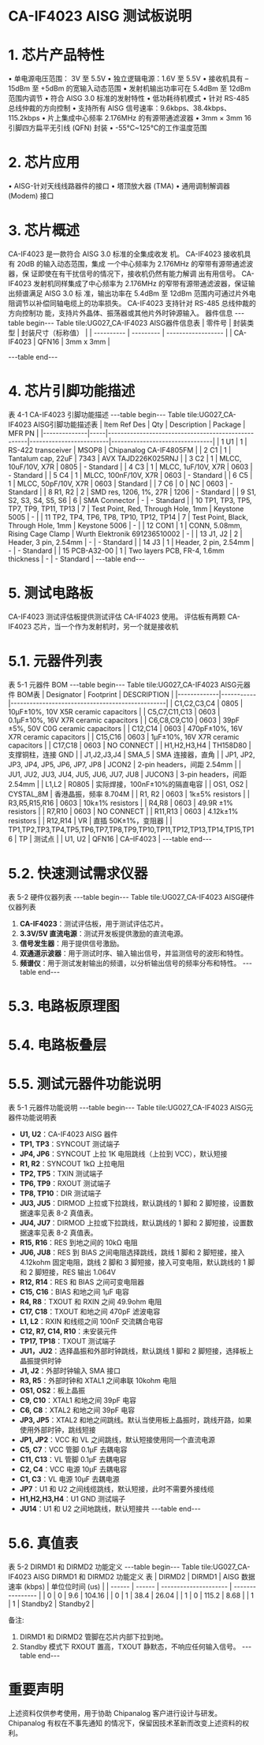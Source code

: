  # CA-IF4023 AISG 测试板说明


#  1. 芯片产品特性
• 单电源电压范围： 3V 至 5.5V 
• 独立逻辑电源：1.6V 至 5.5V 
• 接收机具有 –15dBm 至 +5dBm 的宽输入动态范围
• 发射机输出功率可在 5.4dBm 至 12dBm 范围内调节
• 符合 AISG 3.0 标准的发射特性
• 低功耗待机模式
• 针对 RS-485 总线仲裁的方向控制
• 支持所有 AISG 信号速率：9.6kbps、38.4kbps、
115.2kbps 
• 片上集成中心频率 2.176MHz 的有源带通滤波器
• 3mm × 3mm 16 引脚四方扁平无引线 (QFN) 封装
• -55℃~125℃的工作温度范围


# 2. 芯片应用
• AISG-针对天线线路器件的接口
• 塔顶放大器 (TMA)
• 通用调制解调器 (Modem) 接口


# 3. 芯片概述
CA-IF4023 是一款符合 AISG 3.0 标准的全集成收发
机。
CA-IF4023 接收机具有 20dB 的输入动态范围，集成
一个中心频率为 2.176MHz 的窄带有源带通滤波器，保
证即使在有干扰信号的情况下，接收机仍然有能力解调
出有用信号。
CA-IF4023 发射机同样集成了中心频率为 2.176MHz
的窄带有源带通滤波器，保证输出频谱满足 AISG 3.0 标
准，输出功率在 5.4dBm 至 12dBm 范围内可通过片外电
阻调节以补偿同轴电缆上的功率损失。
CA-IF4023 支持针对 RS-485 总线仲裁的方向控制功
能，支持片外晶体、振荡器或其他片外时钟源输入。
器件信息
---table begin---
Table tile:UG027_CA-IF4023 AISG器件信息表
| 零件号     | 封装类型  | 封装尺寸（标称值） |
| ---------- | --------- | ------------------ |
| CA-IF4023  | QFN16     | 3mm x 3mm          |

---table end---


# 4. 芯片引脚功能描述
表 4-1 CA-IF4023 引脚功能描述
---table begin---
Table tile:UG027_CA-IF4023 AISG引脚功能描述表
| Item Ref Des | Qty | Description                                        | Package                | MFR PN                         |
|--------------|-----|----------------------------------------------------|-------------------------|--------------------------------|
| 1 U1         | 1   | RS-422 transceiver                                | MSOP8                   | Chipanalog CA-IF4805FM        |
| 2 C1         | 1   | Tantalum cap, 22uF                               | 7343                    | AVX TAJD226K025RNJ            |
| 3 C2         | 1   | MLCC, 10uF/10V, X7R                              | 0805                    | - Standard                    |
| 4 C3         | 1   | MLCC, 1uF/10V, X7R                               | 0603                    | - Standard                    |
| 5 C4         | 1   | MLCC, 100nF/10V, X7R                            | 0603                    | - Standard                    |
| 6 C5         | 1   | MLCC, 50pF/10V, X7R                              | 0603                    | Standard                       |
| 7 C6         | 0   | NC                                                 | 0603                    | - Standard                    |
| 8 R1, R2     | 2   | SMD res, 1206, 1%, 27R                           | 1206                    | - Standard                    |
| 9 S1, S2, S3, S4, S5, S6 | 6 | SMA Connector                           | -  | - Standard                  |
| 10 TP1, TP3, TP5, TP7, TP9, TP11, TP13 | 7 | Test Point, Red, Through Hole, 1mm | Keystone 5005  | -                |
| 11 TP2, TP4, TP6, TP8, TP10, TP12, TP14 | 7 | Test Point, Black, Through Hole, 1mm | Keystone 5006 | -             |
| 12 CON1       | 1   | CONN, 5.08mm, Rising Cage Clamp                 | Wurth Elektronik 691236510002 | - |
| 13 J1, J2    | 2   | Header, 3 pin, 2.54mm                            | -                       | - Standard                    |
| 14 J3        | 1   | Header, 2 pin, 2.54mm                            | -                       | - Standard                    |
| 15 PCB-A32-00 | 1  | Two layers PCB, FR-4, 1.6mm thickness           | -                       | - Standard                    |
---table end---


# 5. 测试电路板
CA-IF4023 测试评估板提供测试评估 CA-IF4023 使用。
评估板有两颗 CA-IF4023 芯片，当一个作为发射机时，另一个就是接收机
# 5.1. 元器件列表
表 5-1 元器件 BOM
---table begin---
Table tile:UG027_CA-IF4023 AISG元器件 BOM表
| Designator  | Footprint | DESCRIPTION                                     |
|-------------|-----------|-------------------------------------------------|
| C1,C2,C3,C4 | 0805    | 10μF±10%, 10V X5R ceramic capacitors          |
| C5,C7,C11,C13 | 0603  | 0.1μF±10%, 16V X7R ceramic capacitors        |
| C6,C8,C9,C10 | 0603  | 39pF ±5%, 50V C0G ceramic capacitors          |
| C12,C14     | 0603    | 470pF±10%, 16V X7R ceramic capacitors        |
| C15,C16     | 0603    | 1μF±10%, 16V X7R ceramic capacitors         |
| C17,C18     | 0603    | NO CONNECT                                     |
| H1,H2,H3,H4 | TH158D80 | 支撑铜柱，连接 GND                           |
| J1,J2,J3,J4 | SMA_5   | SMA 连接器，直角                               |
| JP1, JP2, JP3, JP4, JP5, JP6, JP7, JP8 | JCON2 | 2-pin headers，间距 2.54mm         |
| JU1, JU2, JU3, JU4, JU5, JU6, JU7, JU8 | JUCON3 | 3-pin headers，间距 2.54mm      |
| L1,L2       | R0805   | 实际焊接，100nF±10%的隔直电容                  |
| OS1, OS2    | CYSTAL_8M | 香港晶振，频率 8.704M                           |
| R1, R2      | 0603    | 1k±5% resistors                                |
| R3,R5,R15,R16 | 0603 | 10k±1% resistors                               |
| R4,R8       | 0603    | 49.9R ±1% resistors                            |
| R7,R10      | 0603    | NO CONNECT                                     |
| R11,R13     | 0603    | 4.12k±1% resistors                             |
| R12,R14     | VR      | 直插 50K±1%，变阻器                          |
| TP1,TP2,TP3,TP4,TP5,TP6,TP7,TP8,TP9,TP10,TP11,TP12,TP13,TP14,TP15,TP16 | TP | 测试点  |
| U1, U2      | QFN16   | CA–IF4023                                      |
---table end---


# 5.2. 快速测试需求仪器
表 5-2 硬件仪器列表
---table begin---
Table tile:UG027_CA-IF4023 AISG硬件仪器列表
1. **CA-IF4023**：测试评估板，用于测试评估芯片。
2. **3.3V/5V 直流电源**：测试开发板提供激励的直流电源。
3. **信号发生器**：用于提供信号激励。
4. **双通道示波器**：用于测试时序、输入输出信号，并监测信号的波形和特性。
5. **频谱仪**：用于测试发射输出的频谱，以分析输出信号的频率分布和特性。
---table end---


# 5.3. 电路板原理图
# 5.4. 电路板叠层
# 5.5. 测试元器件功能说明
表 5-1 元器件功能说明
---table begin---
Table tile:UG027_CA-IF4023 AISG元器件功能说明表
- **U1, U2**：CA-IF4023 AISG 器件
- **TP1, TP3**：SYNCOUT 测试端子
- **JP4, JP6**：SYNCOUT 上拉 1K 电阻跳线（上拉到 VCC），默认短接
- **R1, R2**：SYNCOUT 1kΩ 上拉电阻
- **TP2, TP5**：TXIN 测试端子
- **TP6, TP9**：RXOUT 测试端子
- **TP8, TP10**：DIR 测试端子
- **JU3, JU5**：DIRMOD 上拉或下拉跳线，默认跳线的 1 脚和 2 脚短接，设置数据速率见表 8-2 真值表。
- **JU4, JU7**：DIRMOD 上拉或下拉跳线，默认跳线的 1 脚和 2 脚短接，设置数据速率见表 8-2 真值表。
- **R15, R16**：RES 到地之间的 10kΩ 电阻
- **JU6, JU8**：RES 到 BIAS 之间电阻选择跳线，跳线 1 脚和 2 脚短接，接入 4.12kohm 固定电阻，跳线 2 脚和 3 脚短接，接入可变电阻，默认跳线的 1 脚和 2 脚短接，RES 输出 1.064V
- **R12, R14**：RES 和 BIAS 之间可变电阻器
- **C15, C16**：BIAS 和地之间 1μF 电容
- **R4, R8**：TXOUT 和 RXIN 之间 49.9ohm 电阻
- **C17, C18**：TXOUT 和地之间 470pF 滤波电容
- **L1, L2**：RXIN 和线缆之间 100nF 交流耦合电容
- **C12, R7, C14, R10**：未安装元件
- **TP17, TP18**：TXOUT 测试端子
- **JU1，JU2**：选择晶振和外部时钟跳线，默认跳线 1 脚和 2 脚短接，选择板上晶振提供时钟
- **J1, J2**：外部时钟输入 SMA 接口
- **R3, R5**：外部时钟和 XTAL1 之间串联 10kohm 电阻
- **OS1, OS2**：板上晶振
- **C9, C10**：XTAL1 和地之间 39pF 电容
- **C6, C8**：XTAL2 和地之间 39pF 电容
- **JP3, JP5**：XTAL2 和地之间跳线。默认当使用板上晶振时，跳线开路，如果使用外部时钟，跳线短接
- **JP1, JP2**：VCC 和 VL 之间跳线，默认短接使用同一个直流电源
- **C5, C7**：VCC 管脚 0.1μF 去耦电容
- **C11, C13**：VL 管脚 0.1μF 去耦电容
- **C2, C4**：VCC 电源 10μF 去耦电容
- **C1, C3**：VL 电源 10μF 去耦电源
- **JP7**：U1 和 U2 之间线缆跳线，默认短接，此时不需要外接线缆
- **H1,H2,H3,H4**：U1 GND 测试端子
- **JU14**：U1 和 U2 之间地跳线，默认短接共
---table end---


# 5.6. 真值表
表 5-2 DIRMD1 和 DIRMD2 功能定义
---table begin---
Table tile:UG027_CA-IF4023 AISG DIRMD1 和 DIRMD2 功能定义 表
| DIRMD2 | DIRMD1 | AISG 数据速率 (kbps) | 单位位时间 (us) |
| ------ | ------ | --------------------- | ---------------- |
| 0      | 0      | 9.6                   | 104.16           |
| 0      | 1      | 38.4                  | 26.04            |
| 1      | 0      | 115.2                 | 8.68             |
| 1      | 1      | Standby2              | Standby2         |

备注:
1. DIRMD1 和 DIRMD2 管脚在芯片内部下拉到地。
2. Standby 模式下 RXOUT 置高，TXOUT 静默态，不响应任何输入信号。
---table end---


#  重要声明
上述资料仅供参考使用，用于协助 Chipanalog 客户进行设计与研发。Chipanalog 有权在不事先通知
的情况下，保留因技术革新而改变上述资料的权利。

